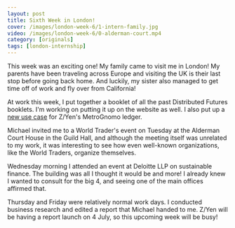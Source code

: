 ```yaml
---
layout: post
title: Sixth Week in London!
cover: /images/london-week-6/1-intern-family.jpg
video: /images/london-week-6/0-alderman-court.mp4
category: [originals]
tags: [london-internship]
---
```


This week was an exciting one! My family came to visit me in London!
My parents have been traveling across Europe and visiting the UK is their last stop before going back home. And luckily, my sister also managed to get time off of work and fly over from California!

At work this week, I put together a booklet of all the past Distributed Futures booklets. I'm working on putting it up on the website as well. I also put up a [new use case](https://metrognomo.com/refrigerator-case-study/) for Z/Yen's MetroGnomo ledger.

Michael invited me to a World Trader's event on Tuesday at the Alderman Court House in the Guild Hall, and although the meeting itself was unrelated to my work, it was interesting to see how even well-known organizations, like the World Traders, organize themselves.

Wednesday morning I attended an event at Deloitte LLP on sustainable finance. The building was all I thought it would be and more! I already knew I wanted to consult for the big 4, and seeing one of the main offices affirmed that.

Thursday and Friday were relatively normal work days. I conducted business research and edited a report that Michael handed to me. Z/Yen will be having a report launch on 4 July, so this upcoming week will be busy!